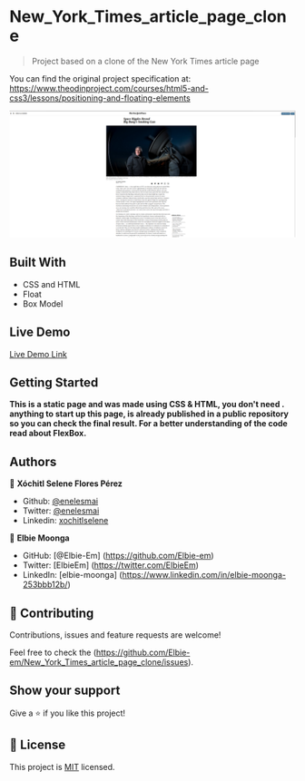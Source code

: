 # New_York_Times_article_page_clone
> Project based on a clone of the New York Times article page

You can find the original project specification at: https://www.theodinproject.com/courses/html5-and-css3/lessons/positioning-and-floating-elements

![screenshot](./assets/img_screen.PNG)

## Built With

- CSS and HTML
- Float
- Box Model

## Live Demo

[Live Demo Link](https://rawcdn.githack.com/Elbie-em/New_York_Times_article_page_clone/54a718398f51ddd36012680d362bf4003a763090/index.html)


## Getting Started

**This is a static page and was made using  CSS & HTML, you don't need .**
**anything to start up this page, is already published in a public repository so you can check the final result. For a better understanding of the code read about FlexBox.**


## Authors

👤 **Xóchitl Selene Flores Pérez**

- Github: [@enelesmai](https://github.com/enelesmai)
- Twitter: [@enelesmai](https://twitter.com/enelesmai)
- Linkedin: [xochitlselene](https://linkedin.com/in/xochitlselene)

👤 **Elbie Moonga**

- GitHub: [@Elbie-Em] (https://github.com/Elbie-em)
- Twitter: [ElbieEm] (https://twitter.com/ElbieEm)
- LinkedIn: [elbie-moonga] (https://www.linkedin.com/in/elbie-moonga-253bbb12b/)


## 🤝 Contributing

Contributions, issues and feature requests are welcome!

Feel free to check the (https://github.com/Elbie-em/New_York_Times_article_page_clone/issues).

## Show your support

Give a ⭐️ if you like this project!


## 📝 License

This project is [MIT](lic.url) licensed.
